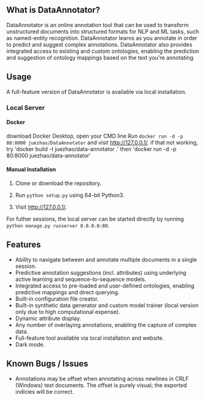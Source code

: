 ## What is DataAnnotator?

DataAnnotator is an online annotation tool that can be used to transform unstructured documents into structured formats for NLP and ML tasks, such as named-entity recognition. DataAnnotator learns as you annotate in order to predict and suggest complex annotations. DataAnnotator also provides integrated access to existing and custom ontologies, enabling the prediction and suggestion of ontology mappings based on the text you're annotating.

## Usage

A full-feature version of DataAnnotator is available via local installation.

### Local Server

#### Docker

download Docker Desktop, open your CMD line
Run `docker run -d -p 80:8000 juezhao/DataAnnotator` and visit <a href="http://127.0.0.1/">http://127.0.0.1/</a>.
if that not working, try 'docker build -t juezhao/data-annotator .' then 'docker run -d -p 80:8000 juezhao/data-annotator'

#### Manual Installation

1. Clone or download the repository.

2. Run `python setup.py` using 64-bit Python3.

3. Visit <a href="http://127.0.0.1/">http://127.0.0.1/</a>.

For futher sessions, the local server can be started directly by running `python manage.py runserver 0.0.0.0:80`.

## Features

- Ability to navigate between and annotate multiple documents in a single session.
- Predictive annotation suggestions (incl. attributes) using underlying active learning and sequence-to-sequence models.
- Integrated access to pre-loaded and user-defined ontologies, enabling predictive mappings and direct querying.
- Built-in configuration file creator.
- Built-in synthetic data generator and custom model trainer (local version only due to high computational expense).
- Dynamic attribute display.
- Any number of overlaying annotations, enabling the capture of complex data.
- Full-feature tool available via local installation and website.
- Dark mode.

## Known Bugs / Issues
- Annotations may be offset when annotating across newlines in CRLF (Windows) text documents. The offset is purely visual; the exported indicies will be correct.
